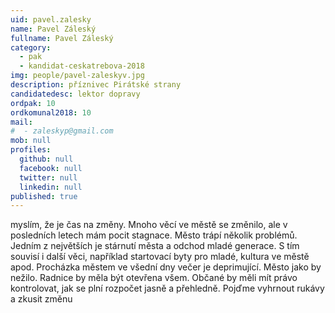 ```yaml
---
uid: pavel.zalesky
name: Pavel Záleský
fullname: Pavel Záleský
category:
  - pak
  - kandidat-ceskatrebova-2018
img: people/pavel-zaleskyv.jpg
description: příznivec Pirátské strany
candidatedesc: lektor dopravy
ordpak: 10
ordkomunal2018: 10
mail:
#  - zaleskyp@gmail.com
mob: null
profiles:
  github: null
  facebook: null
  twitter: null
  linkedin: null
published: true
---
```

myslím, že je čas na změny. Mnoho věcí ve městě se změnilo, ale v posledních letech mám pocit stagnace. Město trápí několik problémů. Jedním z největších je stárnutí města a odchod mladé generace. S tím souvisí i další věci, například startovací byty pro mladé, kultura ve městě apod. Procházka městem ve všední dny večer je deprimující. Město jako by nežilo. Radnice by měla být otevřena všem. Občané by měli mít právo kontrolovat, jak se plní rozpočet jasně a přehledně. Pojďme vyhrnout rukávy a zkusit změnu
